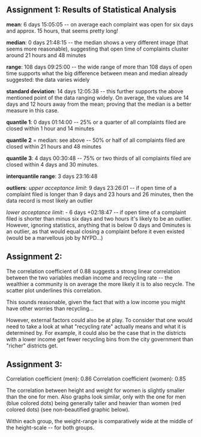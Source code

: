 ## Assignment 1: Results of Statistical Analysis
**mean**: 6 days 15:05:05 -- on average each complaint was open for six days and approx. 15 hours, that seems pretty long!

**median**: 0 days 21:48:15 -- the median shows a very different image (that seems more reasonable), suggesting that open time of complaints cluster around 21 hours and 48 minutes

**range**: 108 days 09:25:00 -- the wide range of more than 108 days of open time supports what the big difference between mean and median already suggested: the data varies widely

**standard deviation**: 14 days 12:05:38 -- this further supports the above mentioned point of the data ranging widely. On average, the values are 14 days and 12 hours away from the mean; proving that the median is a better measure in this case.

**quantile 1**: 0 days 01:14:00 -- 25% or a quarter of all complaints filed are closed within 1 hour and 14 minutes

**quantile 2** = median: see above -- 50% or half of all complaints filed are closed within 21 hours and 48 minutes

**quantile 3**: 4 days 00:30:48 -- 75% or two thirds of all complaints filed are closed within 4 days and 30 minutes.

**interquantile range**: 3 days 23:16:48

**outliers**:
*upper acceptance limit*: 9 days 23:26:01 -- if open time of a complaint filed is longer than 9 days and 23 hours and 26 minutes, then the data record is most likely an outlier

*lower acceptance limit*: - 6 days +02:18:47 -- if open time of a complaint filed is shorter than minus six days and two hours it's likely to be an outlier. However, ignoring statistics, anything that is below 0 days and 0minutes is an outlier, as that would equal closing a complaint before it even existed (would be a marvellous job by NYPD...)

## Assignment 2:
The correlation coefficient of 0.88 suggests a strong linear correlation between the two variables median income and recycling rate -- the wealthier a community is on average the more likely it is to also recycle. The scatter plot underlines this correlation.

This sounds reasonable, given the fact that with a low income you might have other worries than recycling...

However, external factors could also be at play. To consider that one would need to take a look at what "recycling rate" actually means and what it is determined by. For example, it could also be the case that in the districts with a lower income get fewer recycling bins from the city government than "richer" districts get.

## Assignment 3:
Correlation coefficient (men): 0.86
Correlation coefficient (women): 0.85

The correlation between height and weight for women is slightly smaller than the one for men. Also graphs look similar, only with the one for men (blue colored dots) being generally taller and heavier than women (red colored dots) (see non-beautified graphic below).

Within each group, the weight-range is comparatively wide at the middle of the height-scale -- for both groups.
